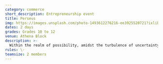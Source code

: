 ```yaml
---
category: commerce
short_description: Entrepreneurship event
title: Perseus
img: https://images.unsplash.com/photo-1493612276216-ee3925520721?ixlib=rb-4.0.3&ixid=M3wxMjA3fDB8MHxzZWFyY2h8M3x8bWFya2V0aW5nfGVufDB8fDB8fHww&auto=format&fit=crop&w=900&q=60
dates: 2 days
grades: Grades 10 to 12
venue: Athena Block
description: >-
  Within the realm of possibility, amidst the turbulence of uncertainty, lies the sweet spot where audacity meets action. Embrace the extraordinary, for it is within your grasp. Break free from the shackles of the ordinary and challenge the status quo. Surround yourself with fearless entrepreneurs and visionary thinkers, who will test your limits. The stage is set, the gauntlet is thrown. Will you rise to the occasion and seize greatness?
rules: \-
teamsize: 2 members
---
```

